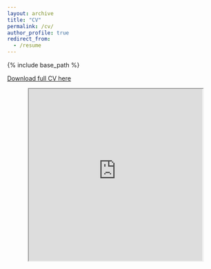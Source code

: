 ```yaml
---
layout: archive
title: "CV"
permalink: /cv/
author_profile: true
redirect_from:
  - /resume
---
```


{% include base_path %}

<a href="https://docs.google.com/document/d/1N0KHogyw8EUIOd5XQwtsdRt07lUaD1NE" target="_blank">Download full CV here</a>

<div style="text-align: center"> 
<iframe src="https://docs.google.com/document/d/e/2PACX-1vTKBhe6aX4ApN1-yKjKNRikd4Y7taXraVOdyj2eePBg0cds1eCUY2oywUI8rn6OPA/pub?embedded=true" width="80%" height="400px"></iframe>
</div>
